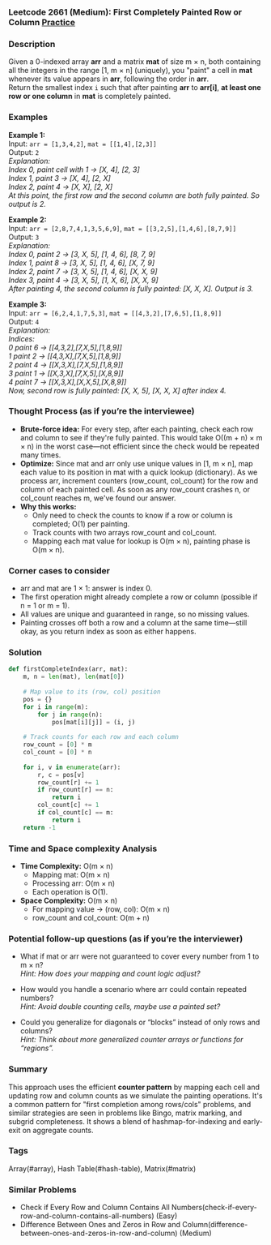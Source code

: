 ### Leetcode 2661 (Medium): First Completely Painted Row or Column [Practice](https://leetcode.com/problems/first-completely-painted-row-or-column)

### Description  
Given a 0-indexed array **arr** and a matrix **mat** of size m × n, both containing all the integers in the range [1, m × n] (uniquely), you "paint" a cell in **mat** whenever its value appears in **arr**, following the order in **arr**.  
Return the smallest index `i` such that after painting **arr** to **arr[i]**, **at least one row or one column** in **mat** is completely painted.

### Examples  

**Example 1:**  
Input: `arr = [1,3,4,2]`, `mat = [[1,4],[2,3]]`  
Output: `2`  
*Explanation:  
Index 0, paint cell with 1 → [X, 4], [2, 3]  
Index 1, paint 3 → [X, 4], [2, X]  
Index 2, paint 4 → [X, X], [2, X]  
At this point, the first row and the second column are both fully painted. So output is 2.*

**Example 2:**  
Input: `arr = [2,8,7,4,1,3,5,6,9]`, `mat = [[3,2,5],[1,4,6],[8,7,9]]`  
Output: `3`  
*Explanation:  
Index 0, paint 2 → [3, X, 5], [1, 4, 6], [8, 7, 9]  
Index 1, paint 8 → [3, X, 5], [1, 4, 6], [X, 7, 9]  
Index 2, paint 7 → [3, X, 5], [1, 4, 6], [X, X, 9]  
Index 3, paint 4 → [3, X, 5], [1, X, 6], [X, X, 9]  
After painting 4, the second column is fully painted: [X, X, X]. Output is 3.*

**Example 3:**  
Input: `arr = [6,2,4,1,7,5,3]`, `mat = [[4,3,2],[7,6,5],[1,8,9]]`  
Output: `4`  
*Explanation:  
Indices:  
0 paint 6 → [[4,3,2],[7,X,5],[1,8,9]]  
1 paint 2 → [[4,3,X],[7,X,5],[1,8,9]]  
2 paint 4 → [[X,3,X],[7,X,5],[1,8,9]]  
3 paint 1 → [[X,3,X],[7,X,5],[X,8,9]]  
4 paint 7 → [[X,3,X],[X,X,5],[X,8,9]]  
Now, second row is fully painted: [X, X, 5], [X, X, X] after index 4.*

### Thought Process (as if you’re the interviewee)  
- **Brute-force idea:** For every step, after each painting, check each row and column to see if they're fully painted. This would take O((m + n) × m × n) in the worst case—not efficient since the check would be repeated many times.
- **Optimize:** Since mat and arr only use unique values in [1, m × n], map each value to its position in mat with a quick lookup (dictionary). As we process arr, increment counters (row_count, col_count) for the row and column of each painted cell. As soon as any row_count crashes n, or col_count reaches m, we've found our answer.
- **Why this works:**  
  - Only need to check the counts to know if a row or column is completed; O(1) per painting.
  - Track counts with two arrays row_count and col_count.
  - Mapping each mat value for lookup is O(m × n), painting phase is O(m × n).

### Corner cases to consider  
- arr and mat are 1 × 1: answer is index 0.
- The first operation might already complete a row or column (possible if n = 1 or m = 1).
- All values are unique and guaranteed in range, so no missing values.
- Painting crosses off both a row and a column at the same time—still okay, as you return index as soon as either happens.

### Solution

```python
def firstCompleteIndex(arr, mat):
    m, n = len(mat), len(mat[0])
    
    # Map value to its (row, col) position
    pos = {}
    for i in range(m):
        for j in range(n):
            pos[mat[i][j]] = (i, j)
    
    # Track counts for each row and each column
    row_count = [0] * m
    col_count = [0] * n
    
    for i, v in enumerate(arr):
        r, c = pos[v]
        row_count[r] += 1
        if row_count[r] == n:
            return i
        col_count[c] += 1
        if col_count[c] == m:
            return i
    return -1
```

### Time and Space complexity Analysis  

- **Time Complexity:** O(m × n)  
    - Mapping mat: O(m × n)
    - Processing arr: O(m × n)
    - Each operation is O(1).
- **Space Complexity:** O(m × n)  
    - For mapping value → (row, col): O(m × n)
    - row_count and col_count: O(m + n)

### Potential follow-up questions (as if you’re the interviewer)  

- What if mat or arr were not guaranteed to cover every number from 1 to m × n?  
  *Hint: How does your mapping and count logic adjust?*

- How would you handle a scenario where arr could contain repeated numbers?  
  *Hint: Avoid double counting cells, maybe use a painted set?*

- Could you generalize for diagonals or “blocks” instead of only rows and columns?  
  *Hint: Think about more generalized counter arrays or functions for “regions”.*

### Summary
This approach uses the efficient **counter pattern** by mapping each cell and updating row and column counts as we simulate the painting operations. It's a common pattern for "first completion among rows/cols" problems, and similar strategies are seen in problems like Bingo, matrix marking, and subgrid completeness. It shows a blend of hashmap-for-indexing and early-exit on aggregate counts.

### Tags
Array(#array), Hash Table(#hash-table), Matrix(#matrix)

### Similar Problems
- Check if Every Row and Column Contains All Numbers(check-if-every-row-and-column-contains-all-numbers) (Easy)
- Difference Between Ones and Zeros in Row and Column(difference-between-ones-and-zeros-in-row-and-column) (Medium)